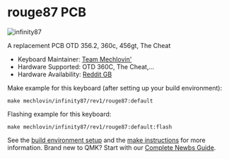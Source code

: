 # rouge87 PCB 

![infinity87](https://i.imgur.com/y2RVpzSl.jpeg)

A replacement PCB OTD 356.2, 360c, 456gt, The Cheat

* Keyboard Maintainer: [Team Mechlovin'](https://github.com/mechlovin)
* Hardware Supported: OTD 360C, The Cheat,...
* Hardware Availability: [Reddit GB](https://www.reddit.com/r/mechmarket/comments/ll6e5x/gb_mechlovin_rouge_otd_compatible_pcb_plates/)

Make example for this keyboard (after setting up your build environment):

    make mechlovin/infinity87/rev1/rouge87:default

Flashing example for this keyboard:

    make mechlovin/infinity87/rev1/rouge87:default:flash

See the [build environment setup](https://docs.qmk.fm/#/getting_started_build_tools) and the [make instructions](https://docs.qmk.fm/#/getting_started_make_guide) for more information. Brand new to QMK? Start with our [Complete Newbs Guide](https://docs.qmk.fm/#/newbs).
